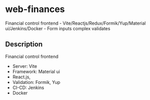 # web-finances
Financial control frontend - Vite/Reactjs/Redux/Formik/Yup/Material ui/Jenkins/Docker - Form inputs complex validates

## Description

Financial control frontend
- Server: Vite
- Framework: Material ui
- React.js,
- Validation: Formik, Yup
- CI-CD: Jenkins
- Docker

